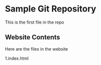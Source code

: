 # Sample Git Repository

This is the first file in the repo


## Website Contents

Here are the files in the website

1.index.html